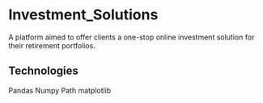 # Investment_Solutions
A platform aimed to offer clients a one-stop online investment solution for their retirement  portfolios.

## Technologies
Pandas
Numpy
Path
matplotlib
